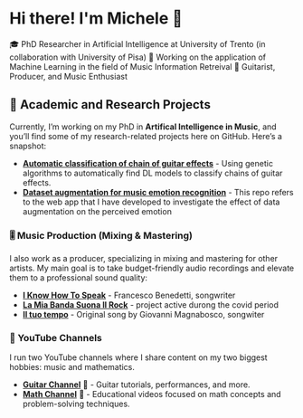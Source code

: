 # Hi there! I'm Michele 👋

🎓 PhD Researcher in Artificial Intelligence at University of Trento (in collaboration with University of Pisa)
🔬 Working on the application of Machine Learning in the field of Music Information Retreival
🎸 Guitarist, Producer, and Music Enthusiast  


## 💼 Academic and Research Projects
Currently, I’m working on my PhD in **Artifical Intelligence in Music**, and you’ll find some of my research-related projects here on GitHub. Here’s a snapshot:

- **[Automatic classification of chain of guitar effects](https://github.com/michelerossi1/Paper_effects_chain)** - Using genetic algorithms to automatically find DL models to classify chains of guitar effects.
- **[Dataset augmentation for music emotion recognition](https://github.com/michelerossi1/listening_test_webAPP)** - This repo refers to the web app that I have developed to  investigate the effect of data augmentation on the perceived emotion


### 🎚️ Music Production (Mixing & Mastering)
I also work as a producer, specializing in mixing and mastering for other artists. My main goal is to take budget-friendly audio recordings and elevate them to a professional sound quality:

- **[I Know How To Speak](https://www.youtube.com/watch?v=Vh0wSRd1TKE&ab_channel=FrancescoBenedettiMusic)** - Francesco Benedetti, songwriter
- **[ La Mia Banda Suona Il Rock](https://youtu.be/KZYvaEDH3Kk)** - project active durong the covid period
- **[Il tuo tempo](https://www.youtube.com/watch?v=srwqxcTp8s4&ab_channel=Giovanni%26MicheleOfficial)** - Original song by Giovanni Magnabosco, songwiter


### 🎸 YouTube Channels
I run two YouTube channels where I share content on my two biggest hobbies: music and mathematics.

- **[Guitar Channel](https://www.youtube.com/@mikeguitar-michelerossi8195)** 🎸 - Guitar tutorials, performances, and more.
- **[Math Channel](https://www.youtube.com/@michelerossi8494/videos)** 📐 - Educational videos focused on math concepts and problem-solving techniques.


